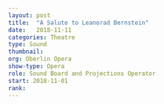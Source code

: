 ```yaml
---
layout: post
title:  "A Salute to Leanorad Bernstein"
date:   2018-11-11
categories: Theatre
type: Sound
thumbnail: 
org: Oberlin Opera
show-type: Opera
role: Sound Board and Projections Operator
start: 2018-11-01
rank: 
---
```



